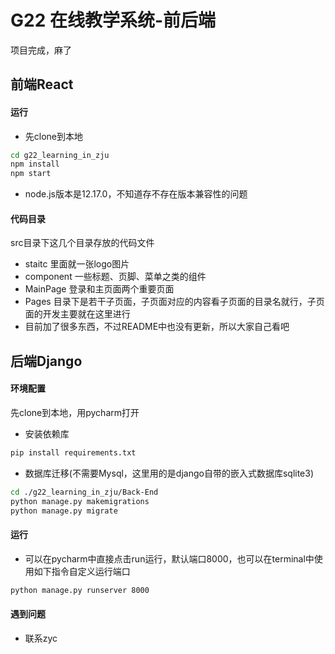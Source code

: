 # G22 在线教学系统-前后端

项目完成，麻了

## 前端React

#### 运行

- 先clone到本地

```bash
cd g22_learning_in_zju
npm install
npm start
```

- node.js版本是12.17.0，不知道存不存在版本兼容性的问题

#### 代码目录

src目录下这几个目录存放的代码文件

- staitc 里面就一张logo图片
- component 一些标题、页脚、菜单之类的组件
- MainPage 登录和主页面两个重要页面
- Pages 目录下是若干子页面，子页面对应的内容看子页面的目录名就行，子页面的开发主要就在这里进行
- 目前加了很多东西，不过README中也没有更新，所以大家自己看吧

## 后端Django

#### 环境配置

先clone到本地，用pycharm打开

- 安装依赖库

```bash
pip install requirements.txt
```

- 数据库迁移(不需要Mysql，这里用的是django自带的嵌入式数据库sqlite3)

```bash
cd ./g22_learning_in_zju/Back-End
python manage.py makemigrations
python manage.py migrate
```

#### 运行

- 可以在pycharm中直接点击run运行，默认端口8000，也可以在terminal中使用如下指令自定义运行端口

```bash
python manage.py runserver 8000
```

#### 遇到问题

- 联系zyc